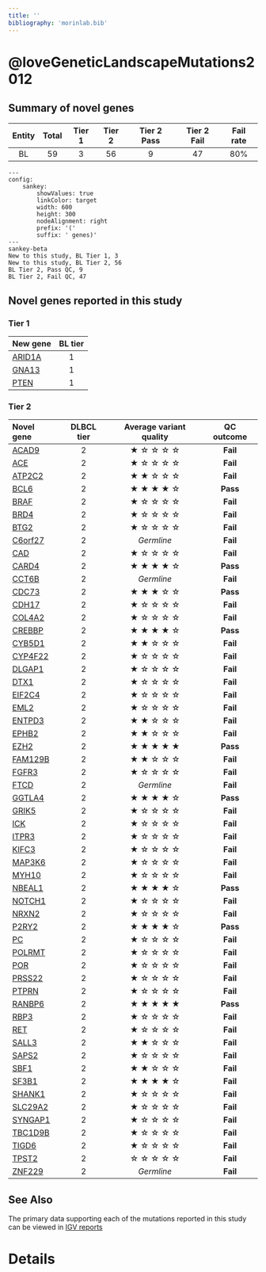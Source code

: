 ```yaml
---
title: ''
bibliography: 'morinlab.bib'
---
```


# @loveGeneticLandscapeMutations2012
## Summary of novel genes

|Entity| Total| Tier 1| Tier 2| Tier 2 Pass| Tier 2 Fail| Fail rate |
|:-:|:-:|:-:|:-:|:-:|:-:|:-:|
|BL|59|3|56|9|47| 80% |

```mermaid
---
config:
    sankey:
        showValues: true
        linkColor: target
        width: 600
        height: 300
        nodeAlignment: right
        prefix: '('
        suffix: ' genes)'
---
sankey-beta
New to this study, BL Tier 1, 3
New to this study, BL Tier 2, 56
BL Tier 2, Pass QC, 9
BL Tier 2, Fail QC, 47
```

## Novel genes reported in this study

### Tier 1
|New gene|BL tier|
|:-|:-:|
|[ARID1A](../ARID1A)|1 |
|[GNA13](../GNA13)|1 |
|[PTEN](../PTEN)|1 |

### Tier 2
|Novel gene|DLBCL tier|Average variant quality|QC outcome|
|:-|:-:|:-:|:-:|
|[ACAD9](../ACAD9)|2 |&starf; &star; &star; &star; &star;|**Fail**|
|[ACE](../ACE)|2 |&starf; &star; &star; &star; &star;|**Fail**|
|[ATP2C2](../ATP2C2)|2 |&starf; &starf; &star; &star; &star;|**Fail**|
|[BCL6](../BCL6)|2 |&starf; &starf; &starf; &starf; &star;|**Pass**|
|[BRAF](../BRAF)|2 |&starf; &star; &star; &star; &star;|**Fail**|
|[BRD4](../BRD4)|2 |&starf; &star; &star; &star; &star;|**Fail**|
|[BTG2](../BTG2)|2 |&starf; &star; &star; &star; &star;|**Fail**|
|[C6orf27](../C6orf27)|2 |*Germline*|**Fail**|
|[CAD](../CAD)|2 |&starf; &star; &star; &star; &star;|**Fail**|
|[CARD4](../CARD4)|2 |&starf; &starf; &starf; &starf; &star;|**Pass**|
|[CCT6B](../CCT6B)|2 |*Germline*|**Fail**|
|[CDC73](../CDC73)|2 |&starf; &starf; &starf; &star; &star;|**Pass**|
|[CDH17](../CDH17)|2 |&starf; &star; &star; &star; &star;|**Fail**|
|[COL4A2](../COL4A2)|2 |&starf; &star; &star; &star; &star;|**Fail**|
|[CREBBP](../CREBBP)|2 |&starf; &starf; &starf; &starf; &star;|**Pass**|
|[CYB5D1](../CYB5D1)|2 |&starf; &starf; &star; &star; &star;|**Fail**|
|[CYP4F22](../CYP4F22)|2 |&starf; &star; &star; &star; &star;|**Fail**|
|[DLGAP1](../DLGAP1)|2 |&starf; &star; &star; &star; &star;|**Fail**|
|[DTX1](../DTX1)|2|&starf; &star; &star; &star; &star;|**Fail**|
|[EIF2C4](../EIF2C4)|2 |&starf; &star; &star; &star; &star;|**Fail**|
|[EML2](../EML2)|2 |&starf; &star; &star; &star; &star;|**Fail**|
|[ENTPD3](../ENTPD3)|2 |&starf; &starf; &star; &star; &star;|**Fail**|
|[EPHB2](../EPHB2)|2 |&starf; &starf; &star; &star; &star;|**Fail**|
|[EZH2](../EZH2)|2 |&starf; &starf; &starf; &starf; &starf;|**Pass**|
|[FAM129B](../FAM129B)|2 |&starf; &starf; &star; &star; &star;|**Fail**|
|[FGFR3](../FGFR3)|2 |&starf; &star; &star; &star; &star;|**Fail**|
|[FTCD](../FTCD)|2 |*Germline*|**Fail**|
|[GGTLA4](../GGTLA4)|2 |&starf; &starf; &starf; &starf; &star;|**Pass**|
|[GRIK5](../GRIK5)|2 |&starf; &star; &star; &star; &star;|**Fail**|
|[ICK](../ICK)|2 |&starf; &star; &star; &star; &star;|**Fail**|
|[ITPR3](../ITPR3)|2 |&starf; &star; &star; &star; &star;|**Fail**|
|[KIFC3](../KIFC3)|2 |&starf; &star; &star; &star; &star;|**Fail**|
|[MAP3K6](../MAP3K6)|2 |&starf; &star; &star; &star; &star;|**Fail**|
|[MYH10](../MYH10)|2 |&starf; &star; &star; &star; &star;|**Fail**|
|[NBEAL1](../NBEAL1)|2 |&starf; &starf; &starf; &starf; &star;|**Pass**|
|[NOTCH1](../NOTCH1)|2 |&starf; &star; &star; &star; &star;|**Fail**|
|[NRXN2](../NRXN2)|2 |&starf; &star; &star; &star; &star;|**Fail**|
|[P2RY2](../P2RY2)|2 |&starf; &starf; &starf; &starf; &star;|**Pass**|
|[PC](../PC)|2 |&starf; &star; &star; &star; &star;|**Fail**|
|[POLRMT](../POLRMT)|2 |&starf; &star; &star; &star; &star;|**Fail**|
|[POR](../POR)|2 |&starf; &star; &star; &star; &star;|**Fail**|
|[PRSS22](../PRSS22)|2 |&starf; &star; &star; &star; &star;|**Fail**|
|[PTPRN](../PTPRN)|2 |&starf; &star; &star; &star; &star;|**Fail**|
|[RANBP6](../RANBP6)|2 |&starf; &starf; &starf; &starf; &starf;|**Pass**|
|[RBP3](../RBP3)|2 |&starf; &star; &star; &star; &star;|**Fail**|
|[RET](../RET)|2 |&starf; &star; &star; &star; &star;|**Fail**|
|[SALL3](../SALL3)|2 |&starf; &starf; &star; &star; &star;|**Fail**|
|[SAPS2](../SAPS2)|2 |&starf; &star; &star; &star; &star;|**Fail**|
|[SBF1](../SBF1)|2 |&starf; &starf; &star; &star; &star;|**Fail**|
|[SF3B1](../SF3B1)|2 |&starf; &starf; &starf; &starf; &star;|**Fail**|
|[SHANK1](../SHANK1)|2 |&starf; &star; &star; &star; &star;|**Fail**|
|[SLC29A2](../SLC29A2)|2 |&starf; &star; &star; &star; &star;|**Fail**|
|[SYNGAP1](../SYNGAP1)|2 |&starf; &star; &star; &star; &star;|**Fail**|
|[TBC1D9B](../TBC1D9B)|2 |&starf; &star; &star; &star; &star;|**Fail**|
|[TIGD6](../TIGD6)|2 |&starf; &star; &star; &star; &star;|**Fail**|
|[TPST2](../TPST2)|2 |&star; &star; &star; &star; &star;|**Fail**|
|[ZNF229](../ZNF229)|2 |*Germline*|**Fail**|

## See Also

The primary data supporting each of the mutations reported in this study can be viewed in [IGV reports](https://www.bcgsc.ca/downloads/morinlab/GAMBL/Love/)

# Details

